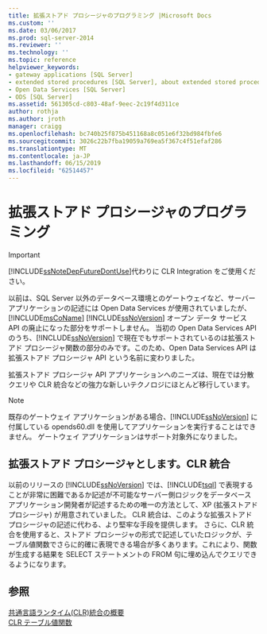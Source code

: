 ```yaml
---
title: 拡張ストアド プロシージャのプログラミング |Microsoft Docs
ms.custom: ''
ms.date: 03/06/2017
ms.prod: sql-server-2014
ms.reviewer: ''
ms.technology: ''
ms.topic: reference
helpviewer_keywords:
- gateway applications [SQL Server]
- extended stored procedures [SQL Server], about extended stored procedures
- Open Data Services [SQL Server]
- ODS [SQL Server]
ms.assetid: 561305cd-c803-48af-9eec-2c19f4d311ce
author: rothja
ms.author: jroth
manager: craigg
ms.openlocfilehash: bc740b25f875b451168a8c051e6f32bd984fbfe6
ms.sourcegitcommit: 3026c22b7fba19059a769ea5f367c4f51efaf286
ms.translationtype: MT
ms.contentlocale: ja-JP
ms.lasthandoff: 06/15/2019
ms.locfileid: "62514457"
---
```

# <a name="programming-extended-stored-procedures"></a>拡張ストアド プロシージャのプログラミング
    
> [!IMPORTANT]  
>  [!INCLUDE[ssNoteDepFutureDontUse](../../includes/ssnotedepfuturedontuse-md.md)]代わりに CLR Integration をご使用ください。  
  
 以前は、SQL Server 以外のデータベース環境とのゲートウェイなど、サーバー アプリケーションの記述には Open Data Services が使用されていましたが、 [!INCLUDE[msCoName](../../includes/msconame-md.md)] [!INCLUDE[ssNoVersion](../../includes/ssnoversion-md.md)] オープン データ サービス API の廃止になった部分をサポートしません。 当初の Open Data Services API のうち、[!INCLUDE[ssNoVersion](../../includes/ssnoversion-md.md)] で現在でもサポートされているのは拡張ストアド プロシージャ関数の部分のみです。このため、Open Data Services API は拡張ストアド プロシージャ API という名前に変わりました。  
  
 拡張ストアド プロシージャ API アプリケーションへのニーズは、現在では分散クエリや CLR 統合などの強力な新しいテクノロジにほとんど移行しています。  
  
> [!NOTE]  
>  既存のゲートウェイ アプリケーションがある場合、[!INCLUDE[ssNoVersion](../../includes/ssnoversion-md.md)] に付属している opends60.dll を使用してアプリケーションを実行することはできません。 ゲートウェイ アプリケーションはサポート対象外になりました。  
  
## <a name="extended-stored-procedures-vs-clr-integration"></a>拡張ストアド プロシージャとします。CLR 統合  
 以前のリリースの [!INCLUDE[ssNoVersion](../../includes/ssnoversion-md.md)] では、[!INCLUDE[tsql](../../includes/tsql-md.md)] で表現することが非常に困難であるか記述が不可能なサーバー側ロジックをデータベース アプリケーション開発者が記述するための唯一の方法として、XP (拡張ストアド プロシージャ) が用意されていました。 CLR 統合は、このような拡張ストアド プロシージャの記述に代わる、より堅牢な手段を提供します。 さらに、CLR 統合を使用すると、ストアド プロシージャの形式で記述していたロジックが、テーブル値関数でさらに的確に表現できる場合が多くあります。これにより、関数が生成する結果を SELECT ステートメントの FROM 句に埋め込んでクエリできるようになります。  
  
## <a name="see-also"></a>参照  
 [共通言語ランタイム&#40;CLR&#41;統合の概要](../clr-integration/common-language-runtime-integration-overview.md)   
 [CLR テーブル値関数](../clr-integration-database-objects-user-defined-functions/clr-table-valued-functions.md)  
  
  
